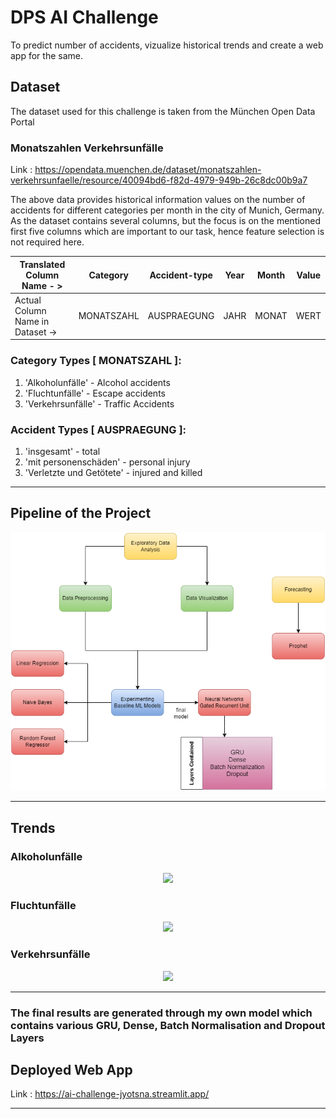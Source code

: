 # DPS AI Challenge

To predict number of accidents, vizualize historical trends and create a web app for the same.

## Dataset

The dataset used for this challenge is taken from the München Open Data Portal

### Monatszahlen Verkehrsunfälle

Link : https://opendata.muenchen.de/dataset/monatszahlen-verkehrsunfaelle/resource/40094bd6-f82d-4979-949b-26c8dc00b9a7

The above data provides historical information values on the number of accidents for different categories per month in the
city of Munich, Germany. As the dataset contains several columns, but the focus is on the mentioned first five columns which are important to our task, hence feature selection is not required here.

| Translated Column Name - >       | Category   | Accident-type | Year | Month | Value |
| -------------------------------- | ---------- | ------------- | ---- | ----- | ----- |
| Actual Column Name in Dataset -> | MONATSZAHL | AUSPRAEGUNG   | JAHR | MONAT | WERT  |

### Category Types [ MONATSZAHL ]:

1. 'Alkoholunfälle' - Alcohol accidents
2. 'Fluchtunfälle' - Escape accidents
3. 'Verkehrsunfälle' - Traffic Accidents

### Accident Types [ AUSPRAEGUNG ]:

1. 'insgesamt' - total
2. 'mit personenschäden' - personal injury
3. 'Verletzte und Getötete' - injured and killed

---

## Pipeline of the Project

<p align="center">
    <img src="/images/pipeline.png">
</p>

---

## Trends

### Alkoholunfälle

<p align="center">
    <img src="/images/prophetAlkoholunfälle2.png">
</p>

### Fluchtunfälle

<p align="center">
    <img src="/images/prophetFluchtunfälle2.png">
</p>

### Verkehrsunfälle

<p align="center">
    <img src="/images/prophetVerkehrsunfälle2.png">
</p>

---

### The final results are generated through my own model which contains various GRU, Dense, Batch Normalisation and Dropout Layers

## Deployed Web App

Link : https://ai-challenge-jyotsna.streamlit.app/

---
